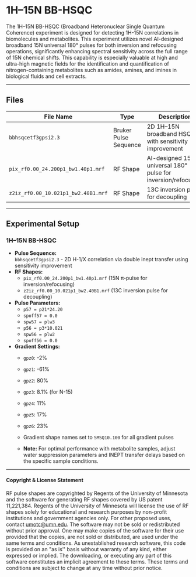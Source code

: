 # 1H–15N BB-HSQC

The 1H–15N BB-HSQC (Broadband Heteronuclear Single Quantum Coherence) experiment is designed for detecting 1H-15N correlations in biomolecules and metabolites. This experiment utilizes novel AI-designed broadband 15N universal 180° pulses for both inversion and refocusing operations, significantly enhancing spectral sensitivity across the full range of 15N chemical shifts. This capability is especially valuable at high and ultra-high magnetic fields for the identification and quantification of nitrogen-containing metabolites such as amides, amines, and imines in biological fluids and cell extracts.

---
## Files
| File Name                             | Type                  | Description                       |
| ------------------------------------- | --------------------- | --------------------------------- |
| `bbhsqcetf3gpsi2.3`                  | Bruker Pulse Sequence | 2D 1H–15N broadband HSQC with sensitivity improvement |
| `pix_rf0.00_24.200p1_bw1.40p1.mrf`   | RF Shape              | AI-designed 15N universal 180° pulse for inversion/refocusing |
| `z2iz_rf0.00_10.021p1_bw2.40B1.mrf`  | RF Shape              | 13C inversion pulse for decoupling |

---
## Experimental Setup

### 1H–15N BB-HSQC
- **Pulse Sequence:**  
   `bbhsqcetf3gpsi2.3` - 2D H-1/X correlation via double inept transfer using sensitivity improvement
- **RF Shapes:**  
  - `pix_rf0.00_24.200p1_bw1.40p1.mrf` (15N   π-pulse for inversion/refocusing)  
  - `z2iz_rf0.00_10.021p1_bw2.40B1.mrf` (13C inversion pulse for decoupling)
- **Pulse Parameters:**
  - `p57 = p21*24.20`  
  - `spoff57 = 0.0`  
  - `spw57 = plw3`  
  - `p56 = p3*10.021`  
  - `spw56 = plw2`  
  - `spoff56 = 0.0`  
- **Gradient Settings:**  
  - `gpz0`: -2%
  - `gpz1`: -61%
  - `gpz2`: 80%
  - `gpz3`: 8.1% (for N-15)
  - `gpz4`: 11%
  - `gpz5`: 17%
  - `gpz6`: 23%
  - Gradient shape names set to `SMSQ10.100` for all gradient pulses


  - **Note:** For optimal performance with metabolite samples, adjust water suppression parameters and INEPT transfer delays based on the specific sample conditions.

---
#### Copyright & License Statement

RF pulse shapes are copyrighted by Regents of the University of Minnesota and the software for generating RF shapes covered by US patent 11,221,384. Regents of the University of Minnesota will license the use of RF shapes solely for educational and research purposes by non-profit institutions and government agencies only. For other proposed uses, contact umotc@umn.edu. The software may not be sold or redistributed without prior approval. One may make copies of the software for their use provided that the copies, are not sold or distributed, are used under the same terms and conditions. As unestablished research software, this code is provided on an "as is'' basis without warranty of any kind, either expressed or implied. The downloading, or executing any part of this software constitutes an implicit agreement to these terms. These terms and conditions are subject to change at any time without prior notice.
